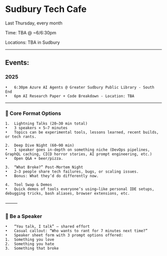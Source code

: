 # Sudbury Tech Cafe

Last Thursday, every month 

Time: TBA @ ~6/6:30pm

Locations: TBA in Sudbury

---

## Events:

###  2025
	•	6:30pm Azure AI Agents @ Greater Sudbury Public Library - South End
	•	6pm AI Research Paper + Code Breakdown - Location: TBA




---

### 🔧  Core Format Options
	1.	Lightning Talks (20–30 min total)
	•	3 speakers × 5–7 minutes
	•	Topics can be experimental tools, lessons learned, recent builds, or tech rants.
 
	2.	Deep Dive Night (60–90 min)
	•	1 speaker goes in-depth on something niche (DevOps pipelines, GraphQL caching, CICD horror stories, AI prompt engineering, etc.)
	•	Open Q&A + beer/pizza.
 
	3.	“What Broke?” Post-Mortem Night
	•	2–3 people share tech failures, bugs, or scaling issues.
	•	Bonus: What they’d do differently now.
 
	4.	Tool Swap & Demos
	•	Quick demos of tools everyone’s using—like personal IDE setups, debugging tricks, bash aliases, browser extensions, etc.

⸻

### 🎤  Be a Speaker
	•	“You talk, I talk” — shared effort
	•	Casual callout: “Who wants to rant for 7 minutes next time?”
	•	Speaker sheet form with 3 prompt options offered:
	1.	Something you love
	2.	Something you hate
	3.	Something that broke



